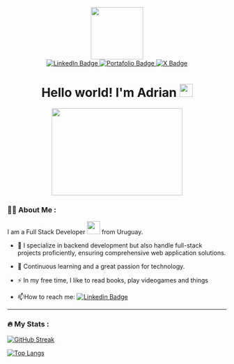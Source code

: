 <div id="header" align="center">
  <img src="https://media.giphy.com/media/v1.Y2lkPTc5MGI3NjExamF2MmN2YXcyZHowNGtxdmR5d2JxbTk3emE5b29saWM3NHp3ZTV3NyZlcD12MV9pbnRlcm5hbF9naWZfYnlfaWQmY3Q9cw/jdPMeyv9rn0hZHh8n9/giphy.gif" width="120"/>
  <div id="badges">
    <a href="https://www.linkedin.com/in/adriandelosreyess" target="_blank">
      <img src="https://img.shields.io/badge/LinkedIn-blue?style=for-the-badge&logo=linkedin&logoColor=white" alt="LinkedIn Badge"/>
    </a>
    <a href="https://adriandelosreyes.vercel.app" target="_blank">
      <img src="https://img.shields.io/badge/Portafolio-gray?style=for-the-badge&logo=aboutdotme&logoColor=white" alt="Portafolio Badge"/>
    </a>
    <a href="https://x.com/Adriandlrr" target="_blank">
      <img src="https://img.shields.io/badge/adriandlrr-blue?style=for-the-badge&logo=x&logoColor=white" alt="X Badge"/>
    </a>
</div>
<img src="https://komarev.com/ghpvc/?username=adrian120401&style=flat-square&color=blue" alt=""/>
<h1>
  Hello world! I'm Adrian
  <img src="https://media.giphy.com/media/hvRJCLFzcasrR4ia7z/giphy.gif" width="30px"/>
</h1>
<div align="center">
  <img src="https://media.giphy.com/media/v1.Y2lkPTc5MGI3NjExenFtcTNlMm1zenUzNHVtMG9rZzM5aDJ5eDRncnFzYW1mcXBkdWlubSZlcD12MV9pbnRlcm5hbF9naWZfYnlfaWQmY3Q9Zw/iIqmM5tTjmpOB9mpbn/giphy.gif" width="300" height="200"/>
</div>
</div>

### :woman_technologist: About Me :

I am a Full Stack Developer <img src="https://media.giphy.com/media/WUlplcMpOCEmTGBtBW/giphy.gif" width="30"> from Uruguay.

- :telescope: I specialize in backend development but also handle full-stack projects proficiently, ensuring comprehensive web application solutions.

- :seedling: Continuous learning and a great passion for technology.

- :zap: In my free time, I like to read books, play videogames and things

- :mailbox:How to reach me: [![Linkedin Badge](https://img.shields.io/badge/-adriandelosreyess-blue?style=flat&logo=Linkedin&logoColor=white)](https://www.linkedin.com/in/adriandelosreyess/)

--- 

### :fire: My Stats : 
[![GitHub Streak](https://streak-stats.demolab.com?user=adrian120401&theme=github-dark&date_format=M%20j%5B%2C%20Y%5D)](https://git.io/streak-stats)

[![Top Langs](https://github-readme-stats.vercel.app/api/top-langs/?username=adrian120401&layout=compact&theme=react)](https://github.com/anuraghazra/github-readme-stats)

